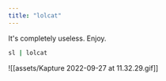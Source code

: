 ```yaml
---
title: "lolcat"
---
```


It's completely useless. Enjoy.

```sh
sl | lolcat
```

![[assets/Kapture 2022-09-27 at 11.32.29.gif]]
